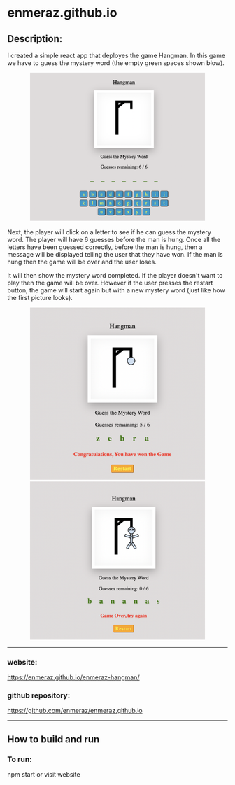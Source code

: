 # enmeraz.github.io

## Description:
I created a simple react app that deployes the game Hangman. In this game we have to guess the mystery word (the empty green spaces shown blow). 

<p align="center">
    <img src="screenshots/start.png" alt="startGame" width=400 hieght=400>
</p>

Next, the player will click on a letter to see if he can guess the mystery word. The player will have 6 guesses before the man is hung. Once all the letters have been guessed correctly, before the man is hung, then a message will be displayed telling the user that they have won. If the man is hung then the game will be over and the user loses. 

It will then show the mystery word completed. If the player doesn't want to play then the game will be over. However if the user presses the restart button, the game will start again but with a new mystery word (just like how the first picture looks). 

<p align="center">
    <img src="screenshots/gameWon.png" alt="gameWon" width=400 hieght=400>
    <img src="screenshots/gameLost.png" alt="gameLost" width=400 hieght=400>
</p>

***
### website: 
https://enmeraz.github.io/enmeraz-hangman/
### github repository: 
https://github.com/enmeraz/enmeraz.github.io

***
## How to build and run
### To run:
npm start or visit website
